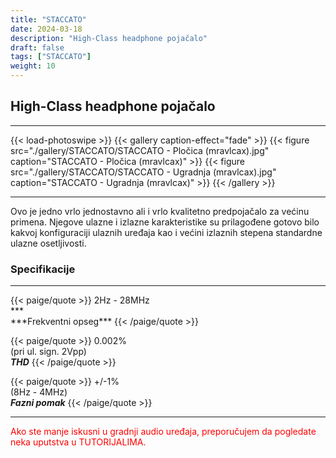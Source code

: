 ```yaml
---
title: "STACCATO"
date: 2024-03-18
description: "High-Class headphone pojačalo"
draft: false
tags: ["STACCATO"]
weight: 10
---
```

## High-Class headphone pojačalo

<hr>
{{< load-photoswipe >}}
{{< gallery caption-effect="fade" >}}
  {{< figure src="./gallery/STACCATO/STACCATO - Pločica (mravlcax).jpg" caption="STACCATO - Pločica (mravlcax)" >}}
  {{< figure src="./gallery/STACCATO/STACCATO - Ugradnja (mravlcax).jpg" caption="STACCATO - Ugradnja (mravlcax)" >}}
{{< /gallery >}}
<hr>

Ovo je jedno vrlo jednostavno ali i vrlo kvalitetno predpojačalo za većinu primena. Njegove ulazne i izlazne karakteristike su prilagođene gotovo bilo kakvoj konfiguraciji ulaznih uređaja kao i većini izlaznih stepena standardne ulazne osetljivosti.

### Specifikacije
<hr>
{{< paige/quote >}}
2Hz - 28MHz<br>***<br>***Frekventni opseg***
{{< /paige/quote >}}

{{< paige/quote >}}
0.002%<br>(pri ul. sign. 2Vpp)<br>***THD***
{{< /paige/quote >}}

{{< paige/quote >}}
+/-1%<br>(8Hz - 4MHz)<br>***Fazni pomak***
{{< /paige/quote >}}
<hr>

<p style="color: red;" class="text-center">Ako ste manje iskusni u gradnji audio uređaja, preporučujem da pogledate neka uputstva u TUTORIJALIMA.</p>
